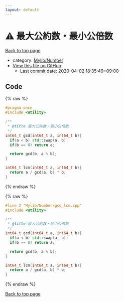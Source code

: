 ```yaml
---
layout: default
---
```


<!-- mathjax config similar to math.stackexchange -->
<script type="text/javascript" async
  src="https://cdnjs.cloudflare.com/ajax/libs/mathjax/2.7.5/MathJax.js?config=TeX-MML-AM_CHTML">
</script>
<script type="text/x-mathjax-config">
  MathJax.Hub.Config({
    TeX: { equationNumbers: { autoNumber: "AMS" }},
    tex2jax: {
      inlineMath: [ ['$','$'] ],
      processEscapes: true
    },
    "HTML-CSS": { matchFontHeight: false },
    displayAlign: "left",
    displayIndent: "2em"
  });
</script>

<script type="text/javascript" src="https://cdnjs.cloudflare.com/ajax/libs/jquery/3.4.1/jquery.min.js"></script>
<script src="https://cdn.jsdelivr.net/npm/jquery-balloon-js@1.1.2/jquery.balloon.min.js" integrity="sha256-ZEYs9VrgAeNuPvs15E39OsyOJaIkXEEt10fzxJ20+2I=" crossorigin="anonymous"></script>
<script type="text/javascript" src="../../../assets/js/copy-button.js"></script>
<link rel="stylesheet" href="../../../assets/css/copy-button.css" />


# :warning: 最大公約数・最小公倍数

<a href="../../../index.html">Back to top page</a>

* category: <a href="../../../index.html#5fda78fda98ef9fc0f87c6b50d529f19">Mylib/Number</a>
* <a href="{{ site.github.repository_url }}/blob/master/Mylib/Number/gcd_lcm.cpp">View this file on GitHub</a>
    - Last commit date: 2020-04-02 18:35:49+09:00




## Code

<a id="unbundled"></a>
{% raw %}
```cpp
#pragma once
#include <utility>

/**
 * @title 最大公約数・最小公倍数
 */
int64_t gcd(int64_t a, int64_t b){
  if(a < b) std::swap(a, b);
  if(b == 0) return a;

  return gcd(b, a % b);
}

int64_t lcm(int64_t a, int64_t b){
  return a / gcd(a, b) * b;
}

```
{% endraw %}

<a id="bundled"></a>
{% raw %}
```cpp
#line 2 "Mylib/Number/gcd_lcm.cpp"
#include <utility>

/**
 * @title 最大公約数・最小公倍数
 */
int64_t gcd(int64_t a, int64_t b){
  if(a < b) std::swap(a, b);
  if(b == 0) return a;

  return gcd(b, a % b);
}

int64_t lcm(int64_t a, int64_t b){
  return a / gcd(a, b) * b;
}

```
{% endraw %}

<a href="../../../index.html">Back to top page</a>


